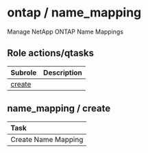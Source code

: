 # ontap / name_mapping 
Manage NetApp ONTAP Name Mappings  
  






## Role actions/qtasks

| Subrole | Description |
| :------ | :---------- |
| [create](#name_mapping--create) |  |




## name_mapping / create


| Task |
| :--- |
| Create Name Mapping |




